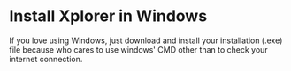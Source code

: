 # Install Xplorer in Windows

If you love using Windows, just download and install your installation (.exe) file because who cares to use windows' CMD other than to check your internet connection.
